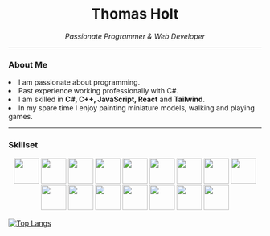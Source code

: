 <h1 align=center>Thomas Holt</h1>

<p align=center>
  <i>Passionate Programmer & Web Developer</i>
</p>

---

<h3>About Me</h3>
<li>I am passionate about programming.</li>
<li>Past experience working professionally with C#.</li>
<li>I am skilled in <b>C#, C++, JavaScript, React</b> and <b>Tailwind</b>.</li>
<li>In my spare time I enjoy painting miniature models, walking and playing games.</li>

---

<h3>Skillset</h3>
<div align=center>
  <p float="left">
    <img src="https://upload.wikimedia.org/wikipedia/commons/thumb/b/bd/Logo_C_sharp.svg/1820px-Logo_C_sharp.svg.png" height="50" />
    <img src="https://upload.wikimedia.org/wikipedia/commons/thumb/1/18/ISO_C%2B%2B_Logo.svg/1822px-ISO_C%2B%2B_Logo.svg.png" height="50" />
    <img src="https://upload.wikimedia.org/wikipedia/commons/thumb/9/99/Unofficial_JavaScript_logo_2.svg/1024px-Unofficial_JavaScript_logo_2.svg.png" height="50">
    <img src="https://upload.wikimedia.org/wikipedia/commons/thumb/4/4c/Typescript_logo_2020.svg/2048px-Typescript_logo_2020.svg.png" height="50">
    <img src="https://upload.wikimedia.org/wikipedia/commons/thumb/a/a7/React-icon.svg/862px-React-icon.svg.png" height="50">
    <img src="https://www.w3.org/html/logo/downloads/HTML5_Badge_512.png" height="50">
    <img src="https://res.cloudinary.com/df8aswwta/image/upload/v1689850187/images/kuody8ih8nzxnfept76o.png" height="50">
    <img src="https://www.svgrepo.com/show/374118/tailwind.svg" height="50">
    <img src="https://cdn.jsdelivr.net/gh/homarr-labs/dashboard-icons/png/supabase.png" height="50">
    <img src="https://registry.npmmirror.com/@lobehub/icons-static-png/latest/files/dark/vercel.png" height="50">
    <img src="https://upload.wikimedia.org/wikipedia/commons/thumb/9/9a/Visual_Studio_Code_1.35_icon.svg/2048px-Visual_Studio_Code_1.35_icon.svg.png" height="50">
    <img src="https://upload.wikimedia.org/wikipedia/commons/thumb/2/2c/Visual_Studio_Icon_2022.svg/1200px-Visual_Studio_Icon_2022.svg.png" height="50">
    <img src="https://cdn.freebiesupply.com/logos/large/2x/unity-69-logo-png-transparent.png" height="50">
    <img src="https://git-scm.com/images/logos/downloads/Git-Icon-1788C.png" height="50">
    <img src="https://github.githubassets.com/assets/GitHub-Mark-ea2971cee799.png" height="50">
    <img src="https://upload.wikimedia.org/wikipedia/commons/thumb/3/35/Tux.svg/1012px-Tux.svg.png" height="50">
  </p>
</div>

[![Top Langs](https://github-readme-stats.vercel.app/api/top-langs/?username=ThomasDHolt&layout=compact&theme=dracula&hide_border=true)](https://github.com/anuraghazra/github-readme-stats)
